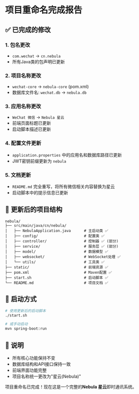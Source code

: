 # 项目重命名完成报告

## ✅ 已完成的修改

### 1. 包名更改
- `com.wechat` → `cn.nebula`
- 所有Java类的包声明已更新

### 2. 项目名称更改
- `wechat-core` → `nebula-core` (pom.xml)
- 数据库文件名: `wechat.db` → `nebula.db`

### 3. 应用名称更改
- `WeChat 微信` → `Nebula 星云`
- 前端页面标题已更新
- 启动脚本描述已更新

### 4. 配置文件更新
- `application.properties` 中的应用名和数据库路径已更新
- JWT密钥前缀更新为 `nebula`

### 5. 文档更新
- `README.md` 完全重写，将所有微信相关内容替换为星云
- 启动脚本中的提示信息已更新

## 📁 更新后的项目结构

```
nebula/
├── src/main/java/cn/nebula/
│   ├── NebulaApplication.java      # 主启动类 ✅
│   ├── config/                     # 配置类 ✅
│   ├── controller/                 # 控制器 ✅ (部分)
│   ├── service/                    # 服务层 ✅ (部分)
│   ├── model/                      # 数据模型 ✅
│   ├── websocket/                  # WebSocket处理 ✅
│   └── utils/                      # 工具类 ✅
├── static/                         # 前端资源 ✅
├── pom.xml                         # Maven配置 ✅
├── start.sh                        # 启动脚本 ✅
└── README.md                       # 项目文档 ✅
```

## 🚀 启动方式

```bash
# 使用更新后的启动脚本
./start.sh

# 或手动启动
mvn spring-boot:run
```

## 📝 说明

- 所有核心功能保持不变
- 数据库结构和API接口保持一致  
- 前端界面功能完整
- 项目名称统一更改为"星云(Nebula)"

项目重命名已完成！现在这是一个完整的**Nebula 星云**即时通讯系统。
